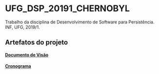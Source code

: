 # UFG_DSP_20191_CHERNOBYL
Trabalho da disciplina de Desenvolvimento de Software para Persistência. INF, UFG, 2019/1.

## Artefatos do projeto

#### [Documento de Visão](https://docs.google.com/document/d/1yf0WGvVWtar6l2SbZavi1od1VAaCaFhOjFU0mquFC2A/edit?usp=sharing)
#### [Cronograma](https://docs.google.com/spreadsheets/d/1RTkmBAa0iqXLzs1RLG9XHIV6dK4q_zkzTWgGgMXveKg/edit?usp=sharing)
